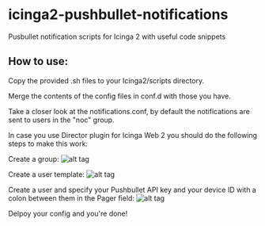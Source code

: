 # icinga2-pushbullet-notifications

Pusbullet notification scripts for Icinga 2 with useful code snippets

## How to use:

Copy the provided .sh files to your Icinga2/scripts directory.

Merge the contents of the config files in conf.d with those you have.

Take a closer look at the notifications.conf, by default the notifications are sent to users in the "noc" group.

In case you use Director plugin for Icinga Web 2 you should do the following steps to make this work:

Create a group:
![alt tag](http://i.imgur.com/Ln2WCa4.png)

Create a user template:
![alt tag](http://i.imgur.com/QqbS8SP.png)

Create a user and specify your Pushbullet API key and your device ID with a colon between them in the Pager field:
![alt tag](http://i.imgur.com/XbZa0M0.png)

Delpoy your config and you're done!
